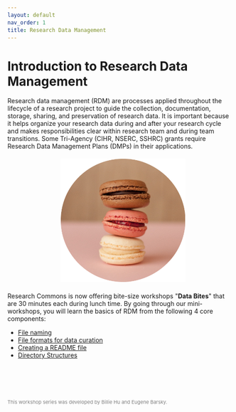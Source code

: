 ```yaml
---
layout: default
nav_order: 1
title: Research Data Management
---
```


# Introduction to Research Data Management
<p style="margin-top:5px"></p>
Research data management (RDM) are processes applied throughout the lifecycle of a research project to guide the collection, documentation, storage, sharing, and preservation of research data. It is important because it helps organize your research data during and after your research cycle and makes responsibilities clear within research team and during team transitions. Some Tri-Agency (CIHR, NSERC, SSHRC) grants require Research Data Management Plans (DMPs) in their applications.

<p style="margin-top:20px;margin-bottom:20px">
<img src="bite-size.png" width="280" style="margin-left:120px"/>
</p>

Research Commons is now offering bite-size workshops "<b>Data Bites</b>" that are 30 minutes each during lunch time. By going through our mini-workshops, you will learn the basics of RDM from the following 4 core components:
- [File naming](content/01_file_naming.md)
- [File formats for data curation](content/02_file_formats.md)
- [Creating a README file](content/03_create_readme.md)
- [Directory Structures](content/04_directory_structures.md)


<p style="margin-top:90px"></p>

<p style="color:grey; font-size:11px">This workshop series was developed by Billie Hu and Eugene Barsky.